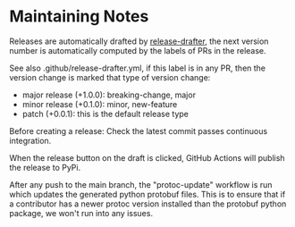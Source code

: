 # Maintaining Notes

Releases are automatically drafted by [release-drafter](https://github.com/release-drafter/release-drafter), the next version number is automatically computed by the labels of PRs in the release.

See also .github/release-drafter.yml, if this label is in any PR, then the version change is marked that type of version change:

 - major release (+1.0.0): breaking-change, major
 - minor release (+0.1.0): minor, new-feature
 - patch (+0.0.1): this is the default release type

Before creating a release: Check the latest commit passes continuous integration.

When the release button on the draft is clicked, GitHub Actions will publish the release to PyPi.

After any push to the main branch, the "protoc-update" workflow is run which updates the generated python protobuf files. This is to ensure that if a contributor has a newer protoc version installed than the protobuf python package, we won't run into any issues.

